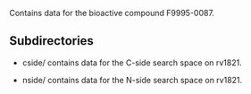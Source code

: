 Contains data for the bioactive compound F9995-0087.

## Subdirectories

- cside/ contains data for the C-side search space on rv1821.

- nside/ contains data for the N-side search space on rv1821.

